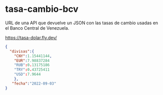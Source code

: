 # tasa-cambio-bcv
URL de una API que devuelve un JSON con las tasas de cambio usadas en el Banco Central de Venezuela.

https://tasa-dolar.fly.dev/

``` json
{
  "divisas":{
    "CNY":1.15441144,
    "EUR":7.98837284
    "RUB":0.13175186
    "TRY":0.43725411
    "USD":7.9644
    },
   "fecha":"2022-09-03"
}
```
